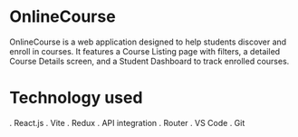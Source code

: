# OnlineCourse

OnlineCourse is a web application designed to help students discover and enroll in courses. It features a Course Listing page with filters, a detailed Course Details screen, and a Student Dashboard to track enrolled courses.

# Technology used
. React.js
. Vite
. Redux
. API integration
. Router
. VS Code
. Git
